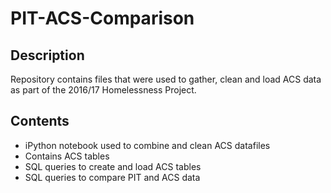 # PIT-ACS-Comparison

## Description
Repository contains files that were used to gather, clean and load ACS data as part of the 2016/17 Homelessness Project.

## Contents
- iPython notebook used to combine and clean ACS datafiles
- Contains ACS tables
- SQL queries to create and load ACS tables
- SQL queries to compare PIT and ACS data
